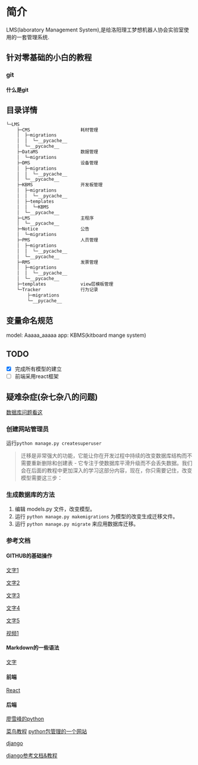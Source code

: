 # 简介

LMS(laboratory Management System),是给洛阳理工梦想机器人协会实验室使用的一套管理系统.

## 针对零基础的小白的教程

### git

#### 什么是git




## 目录详情

``` python
└─LMS
    ├─CMS                   耗材管理
    │  ├─migrations
    │  │  └─__pycache__
    │  └─__pycache__
    ├─DataMS                数据管理
    │  └─migrations
    ├─DMS                   设备管理
    │  ├─migrations
    │  │  └─__pycache__
    │  └─__pycache__
    ├─KBMS                  开发板管理
    │  ├─migrations
    │  │  └─__pycache__
    │  ├─templates
    │  │  └─KBMS
    │  └─__pycache__
    ├─LMS                   主程序
    │  └─__pycache__
    ├─Notice                公告
    │  └─migrations
    ├─PMS                   人员管理
    │  ├─migrations
    │  │  └─__pycache__
    │  └─__pycache__
    ├─RMS                   发票管理
    │  ├─migrations
    │  │  └─__pycache__
    │  └─__pycache__
    ├─templates             view层模板管理
    └─Tracker               行为记录
        ├─migrations
        └─__pycache__
```

## 变量命名规范

model: Aaaaa_aaaaa
app: KBMS(kitboard mange system)

## TODO

* [x] 完成所有模型的建立
* [ ] 前端采用react框架

## 疑难杂症(杂七杂八的问题)

[数据库问题看这](https://www.cnblogs.com/aaron-agu/p/8985055.html)

### 创建网站管理员

运行`python manage.py createsuperuser`

> 迁移是非常强大的功能，它能让你在开发过程中持续的改变数据库结构而不需要重新删除和创建表 - 它专注于使数据库平滑升级而不会丢失数据。我们会在后面的教程中更加深入的学习这部分内容，现在，你只需要记住，改变模型需要这三步：

### 生成数据库的方法

1. 编辑 models.py 文件，改变模型。
2. 运行 `python manage.py makemigrations` 为模型的改变生成迁移文件。
3. 运行 `python manage.py migrate` 来应用数据库迁移。

### 参考文档

#### GITHUB的基础操作

[文字1](https://blog.csdn.net/loadsong/article/details/51591631)

[文字2](https://blog.csdn.net/qq_43669111/article/details/104125627)

[文字3](https://www.jianshu.com/p/5a1b669a2f48)

[文字4](https://zhuanlan.zhihu.com/p/23478654)

[文字5](https://gitee.com/help#article-header0)

[视频1](https://www.bilibili.com/video/BV1pW411A7a5)

#### Markdown的一些语法

[文字](LMS/markdown_gram.md)

#### 前端

[React](https://react.docschina.org/tutorial/tutorial.html)

#### 后端

[廖雪峰的python](https://www.liaoxuefeng.com/wiki/1016959663602400)

[菜鸟教程](https://www.runoob.com/python/python-tutorial.html)
[python包管理的一个网站](https://pypi.org/)

[django](https://pypi.org/project/Django/)

[django参考文档&教程](https://docs.djangoproject.com/zh-hans/3.2/)

